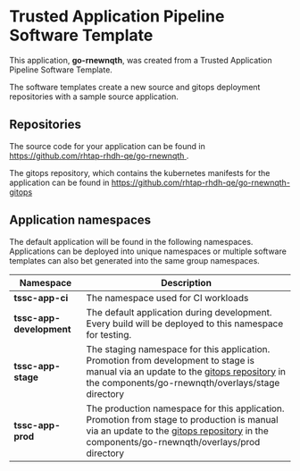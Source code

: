 # Trusted Application Pipeline Software Template

This application, **go-rnewnqth**, was created from a Trusted Application Pipeline Software Template.

The software templates create a new source and gitops deployment repositories with a sample source application. 

## Repositories

The source code for your application can be found in [https://github.com/rhtap-rhdh-qe/go-rnewnqth ](https://github.com/rhtap-rhdh-qe/go-rnewnqth ).
 
The gitops repository, which contains the kubernetes manifests for the application can be found in 
[https://github.com/rhtap-rhdh-qe/go-rnewnqth-gitops ](https://github.com/rhtap-rhdh-qe/go-rnewnqth-gitops ) 

## Application namespaces 

The default application will be found in the following namespaces. Applications can be deployed into unique namespaces or multiple software templates can also bet generated into the same group namespaces.  

|  Namespace   |  Description   |  
| -------- | -------- |
| **tssc-app-ci** | The namespace used for CI workloads |
| **tssc-app-development** | The default application during development. Every build will be deployed to this namespace for testing. |
| **tssc-app-stage** | The staging namespace for this application. Promotion from development to stage is manual via an update to the [gitops repository](https://github.com/rhtap-rhdh-qe/go-rnewnqth-gitops ) in the components/go-rnewnqth/overlays/stage directory |
| **tssc-app-prod** | The production namespace for this application. Promotion from stage to production is manual via an update to the [gitops repository](https://github.com/rhtap-rhdh-qe/go-rnewnqth-gitops ) in the components/go-rnewnqth/overlays/prod directory |